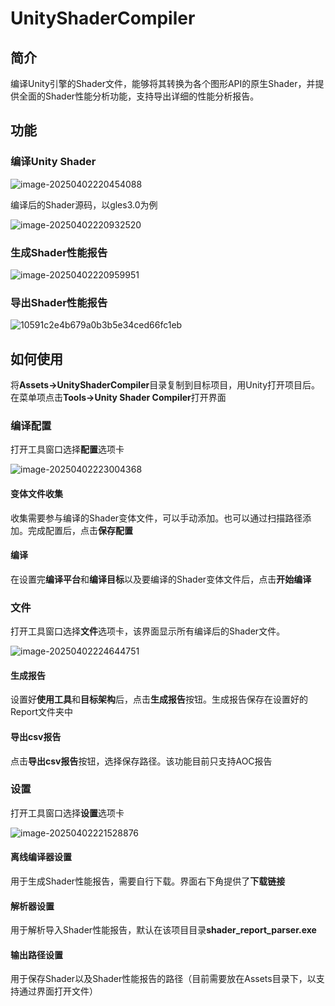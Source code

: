 # UnityShaderCompiler

## 简介

编译Unity引擎的Shader文件，能够将其转换为各个图形API的原生Shader，并提供全面的Shader性能分析功能，支持导出详细的性能分析报告。

## 功能

### 编译Unity Shader

![image-20250402220454088](E:\UnityShaderCompiler\imgs\image-20250402220454088.png)

编译后的Shader源码，以gles3.0为例

![image-20250402220932520](E:\UnityShaderCompiler\imgs\image-20250402220932520.png)

### 生成Shader性能报告

![image-20250402220959951](E:\UnityShaderCompiler\imgs\image-20250402220959951.png)

### 导出Shader性能报告

![10591c2e4b679a0b3b5e34ced66fc1eb](E:\UnityShaderCompiler\imgs\10591c2e4b679a0b3b5e34ced66fc1eb.png)

## 如何使用

将**Assets->UnityShaderCompiler**目录复制到目标项目，用Unity打开项目后。在菜单项点击**Tools->Unity Shader Compiler**打开界面

### 编译配置

打开工具窗口选择**配置**选项卡

![image-20250402223004368](E:\UnityShaderCompiler\imgs\image-20250402223004368.png)

#### 变体文件收集

收集需要参与编译的Shader变体文件，可以手动添加。也可以通过扫描路径添加。完成配置后，点击**保存配置**

#### 编译

在设置完**编译平台**和**编译目标**以及要编译的Shader变体文件后，点击**开始编译**

### 文件

打开工具窗口选择**文件**选项卡，该界面显示所有编译后的Shader文件。

![image-20250402224644751](E:\UnityShaderCompiler\imgs\image-20250402224644751.png)

#### 生成报告

设置好**使用工具**和**目标架构**后，点击**生成报告**按钮。生成报告保存在设置好的Report文件夹中

#### 导出csv报告

点击**导出csv报告**按钮，选择保存路径。该功能目前只支持AOC报告

### 设置

打开工具窗口选择**设置**选项卡

![image-20250402221528876](E:\UnityShaderCompiler\imgs\image-20250402221528876.png)

#### 离线编译器设置

用于生成Shader性能报告，需要自行下载。界面右下角提供了**下载链接**

#### 解析器设置

用于解析导入Shader性能报告，默认在该项目目录**shader_report_parser.exe**

#### 输出路径设置

用于保存Shader以及Shader性能报告的路径（目前需要放在Assets目录下，以支持通过界面打开文件）
